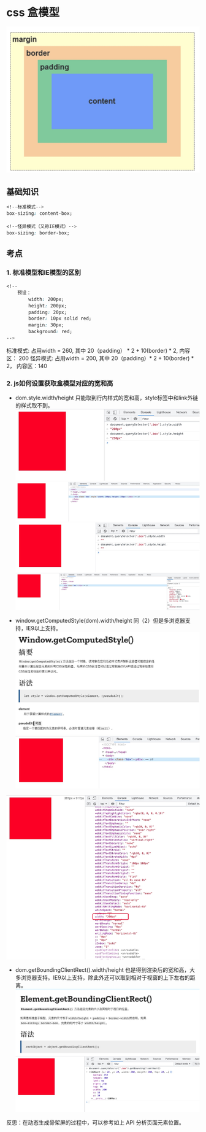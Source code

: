 # css 盒模型
![-w419](media/16226266149073/16226278686187.jpg)

## 基础知识
```css
<!--标准模式-->
box-sizing: content-box;

<!--怪异模式（又称IE模式）-->
box-sizing: border-box;
```
## 考点
### 1. 标准模型和IE模型的区别
```css
<!--
    预设：
        width: 200px;
        height: 200px;
        padding: 20px;
        border: 10px solid red;
        margin: 30px;
        background: red;
-->
```
标准模式: 占用width = 260, 其中 20（padding） * 2 + 10(border) * 2, 内容区： 200
怪异模式: 占用width = 200, 其中 20（padding）* 2 + 10(border) * 2， 内容区：140

### 2. js如何设置获取盒模型对应的宽和高
- dom.style.width/height 只能取到行内样式的宽和高，style标签中和link外链的样式取不到。
![](media/16226266149073/16233757490823.jpg)
![](media/16226266149073/16233757736844.jpg)
![](media/16226266149073/16233758134248.jpg)
![](media/16226266149073/16233758283668.jpg)

- window.getComputedStyle(dom).width/height 同（2）但是多浏览器支持，IE9以上支持。
![](media/16226266149073/16233759128299.jpg)
![](media/16226266149073/16233760376832.jpg)

![](media/16226266149073/16233760260521.jpg)
- dom.getBoundingClientRect().width/height 也是得到渲染后的宽和高，大多浏览器支持。IE9以上支持，除此外还可以取到相对于视窗的上下左右的距离。
![](media/16226266149073/16233762727331.jpg)
![](media/16226266149073/16233763225134.jpg)

反思：在动态生成骨架屏的过程中，可以参考如上 API 分析页面元素位置。